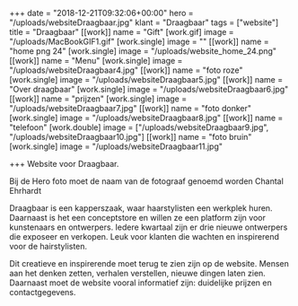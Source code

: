 +++
date = "2018-12-21T09:32:06+00:00"
hero = "/uploads/websiteDraagbaar.jpg"
klant = "Draagbaar"
tags = ["website"]
title = "Draagbaar"
[[work]]
name = "Gift"
[work.gif]
image = "/uploads/MacBookGIF1.gif"
[work.single]
image = ""
[[work]]
name = "home png 24"
[work.single]
image = "/uploads/website_home_24.png"
[[work]]
name = "Menu"
[work.single]
image = "/uploads/websiteDraagbaar4.jpg"
[[work]]
name = "foto roze"
[work.single]
image = "/uploads/websiteDraagbaar5.jpg"
[[work]]
name = "Over draagbaar"
[work.single]
image = "/uploads/websiteDraagbaar6.jpg"
[[work]]
name = "prijzen"
[work.single]
image = "/uploads/websiteDraagbaar7.jpg"
[[work]]
name = "foto donker"
[work.single]
image = "/uploads/websiteDraagbaar8.jpg"
[[work]]
name = "telefoon"
[work.double]
image = ["/uploads/websiteDraagbaar9.jpg", "/uploads/websiteDraagbaar10.jpg"]
[[work]]
name = "foto bruin"
[work.single]
image = "/uploads/websiteDraagbaar11.jpg"

+++
Website voor Draagbaar.

Bij de Hero foto moet de naam van de fotograaf genoemd worden Chantal Ehrhardt

Draagbaar is een kapperszaak, waar haarstylisten een werkplek huren. Daarnaast is het een conceptstore en willen ze een platform zijn voor kunstenaars en ontwerpers. Iedere kwartaal zijn er drie nieuwe ontwerpers die exposeer en verkopen. Leuk voor klanten die wachten en inspirerend voor de hairstylisten.

Dit creatieve en inspirerende moet terug te zien zijn op de website. Mensen aan het denken zetten, verhalen verstellen, nieuwe dingen laten zien. Daarnaast moet de website vooral informatief zijn: duidelijke prijzen en contactgegevens.
